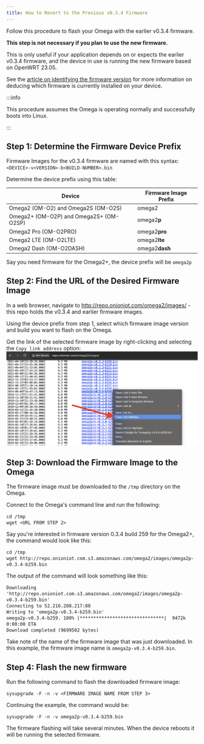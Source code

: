```yaml
---
title: How to Revert to the Previous v0.3.4 Firmware
---
```


Follow this procedure to flash your Omega with the earlier v0.3.4 firmware. 

**This step is not necessary if you plan to use the new firmware.**

This is only useful if your application depends on or expects the earlier v0.3.4 firmware, and the device in use is running the new firmware based on OpenWRT 23.05. 

See the [article on identifying the firmware version](./determine-fw-version) for more information on deducing which firmware is currently installed on your device.

:::info

This procedure assumes the Omega is operating normally and successfully boots into Linux.

:::

## Step 1: Determine the Firmware Device Prefix

Firmware Images for the v0.3.4 firmware are named with this syntax: `<DEVICE>-v<VERSION>-b<BUILD-NUMBER>.bin`

Determine the device prefix using this table:

| Device                                  | Firmware Image Prefix |
|-----------------------------------------|-----------------------|
| Omega2 (OM-O2) and Omega2S (OM-O2S)     | omega2                |
| Omega2+ (OM-O2P) and Omega2S+ (OM-O2SP) | omega2**p**           |
| Omega2 Pro (OM-O2PRO)                   | omega2**pro**         |
| Omega2 LTE (OM-O2LTE)                   | omega2**lte**         |
| Omega2 Dash (OM-O2DASH)                 | omega2**dash**        |

Say you need firmware for the Omega2+, the device prefix will be `omega2p`

## Step 2: Find the URL of the Desired Firmware Image

In a web browser, navigate to http://repo.onioniot.com/omega2/images/ - this repo holds the v0.3.4 and earlier firmware images.

Using the device prefix from step 1, select which firmware image version and build you want to flash on the Omega.

Get the link of the selected firmware image by right-clicking and selecting the `Copy link address` option:
![copy link address](./img/copy-fw-url.png)

## Step 3: Download the Firmware Image to the Omega

The firmware image must be downloaded to the `/tmp` directory on the Omega. 

Connect to the Omega's command line and run the following: 

```
cd /tmp
wget <URL FROM STEP 2> 
```

Say you're interested in firmware version 0.3.4 build 259 for the Omega2+, the command would look like this:

```
cd /tmp
wget http://repo.onioniot.com.s3.amazonaws.com/omega2/images/omega2p-v0.3.4-b259.bin
```

The output of the command will look something like this:

```
Downloading 'http://repo.onioniot.com.s3.amazonaws.com/omega2/images/omega2p-v0.3.4-b259.bin'
Connecting to 52.216.208.217:80
Writing to 'omega2p-v0.3.4-b259.bin'
omega2p-v0.3.4-b259. 100% |*******************************|  9472k  0:00:00 ETA
Download completed (9699502 bytes)
```

Take note of the name of the firmware image that was just downloaded. In this example, the firmware image name is `omega2p-v0.3.4-b259.bin`.


## Step 4: Flash the new firmware

Run the following command to flash the downloaded firmware image:

```
sysupgrade -F -n -v <FIRMWARE IMAGE NAME FROM STEP 3>
```

Continuing the example, the command would be:

```
sysupgrade -F -n -v omega2p-v0.3.4-b259.bin
```

The firmware flashing will take several minutes. When the device reboots it will be running the selected firmware.